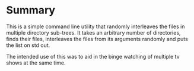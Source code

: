 # Summary

This is a simple command line utility that randomly interleaves the files in multiple directory sub-trees. It takes an arbitrary number of directories, finds their files, interleaves the files from its arguments randomly and puts the list on std out.

The intended use of this was to aid in the binge watching of multiple tv shows at the same time.